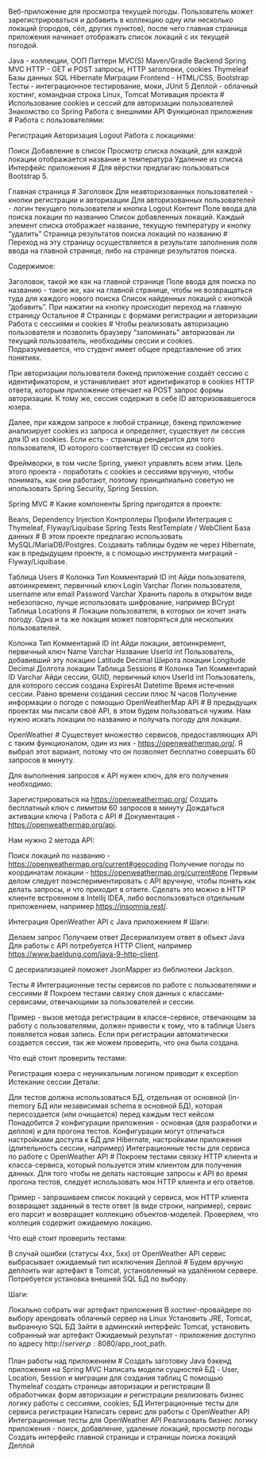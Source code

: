 Веб-приложение для просмотра текущей погоды. Пользователь может зарегистрироваться и добавить в коллекцию одну или несколько локаций (городов, сёл, других пунктов), после чего главная страница приложения начинает отображать список локаций с их текущей погодой.

Java - коллекции, ООП
Паттерн MVC(S)
Maven/Gradle
Backend
Spring MVC
HTTP - GET и POST запросы, HTTP заголовки, cookies
Thymeleaf
Базы данных
SQL
Hibernate
Миграции
Frontend - HTML/CSS, Bootstrap
Тесты - интеграционное тестирование, моки, JUnit 5
Деплой - облачный хостинг, командная строка Linux, Tomcat
Мотивация проекта #
Использование cookies и сессий для авторизации пользователей
Знакомство со Spring
Работа с внешними API
Функционал приложения #
Работа с пользователями:

Регистрация
Авторизация
Logout
Работа с локациями:

Поиск
Добавление в список
Просмотр списка локаций, для каждой локации отображается название и температура
Удаление из списка
Интерфейс приложения #
Для вёрстки предлагаю пользоваться Bootstrap 5.

Главная страница #
Заголовок
Для неавторизованных пользователей - кнопки регистрации и авторизации
Для авторизованных пользователей - логин текущего пользователя и кнопка Logout
Контент
Поле ввода для поиска локации по названию
Список добавленных локаций. Каждый элемент списка отображает название, текущую температуру и кнопку “удалить”
Страница результатов поиска локаций по названию #
Переход на эту страницу осуществляется в результате заполнения поля ввода на главной странице, либо на странице результатов поиска.

Содержимое:

Заголовок, такой же как на главной странице
Поле ввода для поиска по названию - такое же, как на главной странице, чтобы не возвращаться туда для каждого нового поиска
Список найденных локаций с кнопкой “добавить”. При нажатии на кнопку происходит переход на главную страницу
Остальное #
Страницы с формами регистрации и авторизации
Работа с сессиями и cookies #
Чтобы реализовать авторизацию пользователя и позволить браузеру “запоминать” авторизован ли текущий пользователь, необходимы сессии и cookies. Подразумевается, что студент имеет общее представление об этих понятиях.

При авторизации пользователя бэкенд приложение создаёт сессию с идентификатором, и устанавливает этот идентификатор в cookies HTTP ответа, которым приложение отвечает на POST запрос формы авторизации. К тому же, сессия содержит в себе ID авторизовавшегося юзера.

Далее, при каждом запросе к любой странице, бэкенд приложение анализирует cookies из запроса и определяет, существует ли сессия для ID из cookies. Если есть - страница рендерится для того пользователя, ID которого соответствует ID сессии из cookies.

Фреймворки, в том числе Spring, умеют управлять всем этим. Цель этого проекта - поработать с cookies и сессиями вручную, чтобы понимать, как они работают, поэтому принципиально советую не ипользовать Spring Security, Spring Session.

Spring MVC #
Какие компоненты Spring пригодятся в проекте:

Beans, Dependency Injection
Контроллеры
Профили
Интеграция с Thymeleaf, Flyway/Liquibase
Spring Tests
RestTemplate / WebClient
База данных #
В этом проекте предлагаю использовать MySQL/MariaDB/Postgres. Создавать таблицы будем не через Hibernate, как в предыдущем проекте, а с помощью инструмента миграций - Flyway/Liquibase.

Таблица Users #
Колонка	Тип	Комментарий
ID	int	Айди пользователя, автоинкремент, первичный ключ
Login	Varchar	Логин пользователя, username или email
Password	Varchar	Хранить пароль в открытом виде небезопасно, лучше использовать шифрование, например BCrypt
Таблица Locations #
Локации пользователя, в которых он хочет знать погоду. Одна и та же локация может повторяться для нескольких пользователей.

Колонка	Тип	Комментарий
ID	int	Айди локации, автоинкремент, первичный ключ
Name	Varchar	Название
UserId	int	Пользователь, добавивший эту локацию
Latitude	Decimal	Широта локации
Longitude	Decimal	Долгота локации
Таблица Sessions #
Колонка	Тип	Комментарий
ID	Varchar	Айди сессии, GUID, первичный ключ
UserId	int	Пользователь, для которого сессия создана
ExpiresAt	Datetime	Время истечения сессии. Равно времени создания сессии плюс N часов
Получение информации о погоде с помощью OpenWeatherMap API #
В предыдущих проектах мы писали своё API, в этом будем пользоваться чужим. Нам нужно искать локации по названию и получать погоду для локации.

OpenWeather #
Существует множество сервисов, предоставляющих API с таким функционалом, один из них - https://openweathermap.org/. Я выбрал этот вариант, потому что он позволяет бесплатно совершать 60 запросов в минуту.

Для выполнения запросов к API нужен ключ, для его получения необходимо:

Зарегистрироваться на https://openweathermap.org/
Создать бесплатный ключ с лимитом 60 запросов в минуту
Дождаться активации ключа (
Работа с API #
Документация - https://openweathermap.org/api.

Нам нужно 2 метода API:

Поиск локаций по названию - https://openweathermap.org/current#geocoding
Получение погоды по координатам локации - https://openweathermap.org/current#one
Первым делом следует поэкспериментировать с API вручную, чтобы понять как делать запросы, и что приходит в ответе. Сделать это можно в HTTP клиенте встроенном в Intellij IDEA, либо воспользоваться отдельным приложением, например https://insomnia.rest/.

Интеграция OpenWeather API с Java приложением #
Шаги:

Делаем запрос
Получаем ответ
Десериализуем ответ в объект Java
Для работы с API потребуется HTTP Client, например https://www.baeldung.com/java-9-http-client.

С десериализацией поможет JsonMapper из библиотеки Jackson.

Тесты #
Интеграционные тесты сервисов по работе с пользователями и сессиями #
Покроем тестами связку слоя данных с классами-сервисами, отвечающими за пользователей и сессии.

Пример - вызов метода регистрации в классе-сервисе, отвечающем за работу с пользователями, должен привести к тому, что в таблице Users появляется новая запись. Если при регистрации автоматически создается сессия, так же можем проверить, что она была создана.

Что ещё стоит проверить тестами:

Регистрация юзера с неуникальным логином приводит к exception
Истекание сессии
Детали:

Для тестов должна использоваться БД, отдельная от основной (in-memory БД или независимая schema в основной БД), которая пересоздается (или очищается) перед каждым тест кейсом
Понадобится 2 конфигурации приложения - основная (для разработки и деплоя) и для прогона тестов. Конфигурации могут отличаться настройками доступа к БД для Hibernate, настройками приложения (длительность сессии, например)
Интеграционные тесты для сервиса по работе с OpenWeather API #
Покроем тестами связку HTTP клиента и класса-сервиса, который пользуется этим клиентом для получения данных. Для того чтобы не делать настоящие запросы к API во время прогона тестов, следует использовать мок HTTP клиента и его ответов.

Пример - запрашиваем список локаций у сервиса, мок HTTP клиента возвращает заданный в тесте ответ (в виде строки, например), сервис его парсит и возвращает коллекцию объектов-моделей. Проверяем, что коллеция содержит ожидаемую локацию.

Что ещё стоит проверить тестами:

В случай ошибки (статусы 4xx, 5xx) от OpenWeather API сервис выбрасывает ожидаемый тип исключения
Деплой #
Будем вручную деплоить war артефакт в Tomcat, установленный на удалённом сервере. Потребуется установка внешней SQL БД по выбору.

Шаги:

Локально собрать war артефакт приложения
В хостинг-провайдере по выбору арендовать облачный сервер на Linux
Установить JRE, Tomcat, выбранную SQL БД
Зайти в админский интерфейс Tomcat, установить собранный war артефакт
Ожидаемый результат - приложение доступно по адресу http://$server_ip:8080/$app_root_path.

План работы над приложением #
Создать заготовку Java бэкенд приложения на Spring MVC
Написать модели сущностей БД - User, Location, Session и миграции для создания таблиц
С помощью Thymeleaf создать страницы авторизации и регистрации
В обработчиках форм авторизации и регистрации реализовать бизнес логику работы с сессиями, cookies, БД
Интеграционные тесты для сервиса регистрации
Написать сервис для работы с OpenWeather API
Интеграционные тесты для OpenWeather API
Реализовать бизнес логику приложения - поиск, добавление, удаление локаций, просмотр погоды
Создать интерфейс главной страницы и страницы поиска локаций
Деплой

